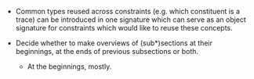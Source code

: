 * Common types reused across constraints (e.g. which constituent is a
  trace) can be introduced in one signature which can serve as an object
  signature for constraints which would like to reuse these concepts.

* Decide whether to make overviews of (sub*)sections at their
  beginnings, at the ends of previous subsections or both.
  * At the beginnings, mostly.
